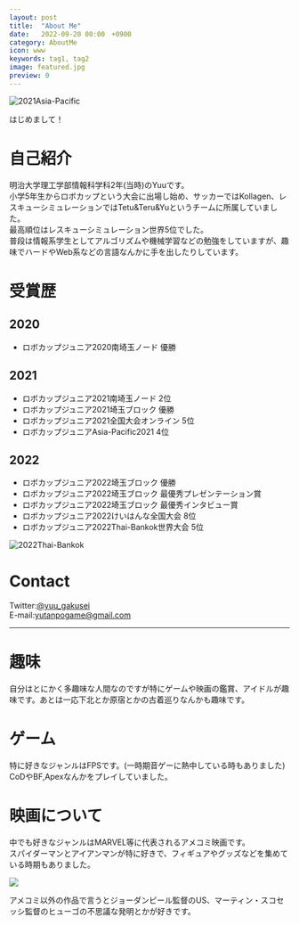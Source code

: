 ```yaml
---
layout: post
title:  "About Me"
date:   2022-09-20 00:00　+0900
category: AboutMe
icon: www
keywords: tag1, tag2
image: featured.jpg
preview: 0
---
```

![2021Asia-Pacific]({{site.baseurl}}/post-img/AboutMe/featured.jpg)

はじめまして！
# 自己紹介
明治大学理工学部情報科学科2年(当時)のYuuです。<br>
小学5年生からロボカップという大会に出場し始め、サッカーではKollagen、レスキューシミュレーションではTetu&Teru&Yuというチームに所属していました。<br>
最高順位はレスキューシミュレーション世界5位でした。<br>
普段は情報系学生としてアルゴリズムや機械学習などの勉強をしていますが、趣味でハードやWeb系などの言語なんかに手を出したりしています。<br>
# 受賞歴
## 2020
- ロボカップジュニア2020南埼玉ノード 優勝

## 2021
- ロボカップジュニア2021南埼玉ノード 2位
- ロボカップジュニア2021埼玉ブロック 優勝
- ロボカップジュニア2021全国大会オンライン 5位
- ロボカップジュニアAsia-Pacific2021 4位

## 2022
- ロボカップジュニア2022埼玉ブロック 優勝
- ロボカップジュニア2022埼玉ブロック 最優秀プレゼンテーション賞
- ロボカップジュニア2022埼玉ブロック 最優秀インタビュー賞
- ロボカップジュニア2022けいはんな全国大会 8位
- ロボカップジュニア2022Thai-Bankok世界大会 5位

![2022Thai-Bankok]({{site.baseurl}}/post-img/AboutMe/1.jpg)

# Contact
Twitter:<span style="color: #00FF66; ">[@yuu_gakusei](https://twitter.com/yuu_gakusei)</span><br>
E-mail:<span style="color: #00FF66; ">yutanpogame@gmail.com</span>

***

# 趣味
自分はとにかく多趣味な人間なのですが特にゲームや映画の鑑賞、アイドルが趣味です。あとは一応下北とか原宿とかの古着巡りなんかも趣味です。
# ゲーム
特に好きなジャンルはFPSです。(一時期音ゲーに熱中している時もありました)<br>
CoDやBF,Apexなんかをプレイしていました。
# 映画について
中でも好きなジャンルはMARVEL等に代表されるアメコミ映画です。<br>
スパイダーマンとアイアンマンが特に好きで、フィギュアやグッズなどを集めている時期もありました。

![]({{site.baseurl}}/post-img/AboutMe/2.jpg)

アメコミ以外の作品で言うとジョーダンピール監督のUS、マーティン・スコセッシ監督のヒューゴの不思議な発明とかが好きです。